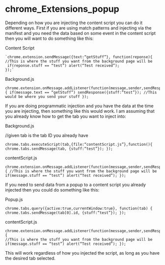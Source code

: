 # chrome_Extensions_popup
<p>Depending on how you are injecting the content script you can do it different ways. First if you are using match patterns and injecting via the manifest and you need the data based on some event in the content script then you will want to do something like this:</p> <p>Content Script</p> 

    `chrome.extension.sendMessage({text:“getStuff”}, function(reponse){ 
    //This is where the stuff you want from the background page will be 
     if(reponse.stuff == “test”) alert(“Test received”); 
    });` 

<p>Background.js</p> 

    chrome.extension.onMessage.addListener(function(message,sender,sendResponse){ if(message.text == “getStuff”) sendResponse({stuff:“test”}); //This would be where you send your stuff }); 

<p>If you are doing programmatic injection and you have the data at the time you are injecting, then something like this would work. I am assuming that you already know how to get the tab you want to inject into:</p> <p>Background.js</p>

//given tab is the tab ID you already have 

    chrome.tabs.executeScript(tab,{file:“contentScript.js”},function(){ chrome.tabs.sendMessage(tab, {stuff:“test”}); }); 

contentScript.js 

    chrome.extension.onMessage.addListener(function(message,sender,sendResponse){ //This is where the stuff you want from the background page will be if(message.stuff == “test”) alert(“Test received”); }); 

<p>If you need to send data from a popup to a content script you already injected then you could do something like this:</p> 
<p>Popup.js</p> 

    chrome.tabs.query({active:true,currentWindow:true}, function(tab) { chrome.tabs.sendMessage(tab[0].id, {stuff:“test”}); });

<p> contentScript.js</p> 

    chrome.extension.onMessage.addListener(function(message,sender,sendResponse){ 
    //This is where the stuff you want from the background page will be if(message.stuff == “test”) alert(“Test received”); }); 

</p>This will work regardless of how you injected the script, as long as you have the desired tab selected.</p>
